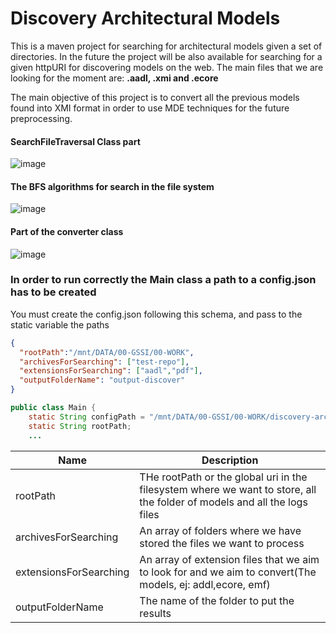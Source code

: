 # Discovery Architectural Models
This is a maven project for searching for architectural models given a set of directories.
In the future the project will be also available for searching for a given httpURI for discovering models on the web.
The main files that we are looking for the moment are: **.aadl, .xmi and .ecore**

The main objective of this project is to convert all the previous models found into XMI format
in order to use MDE techniques for the future preprocessing.

#### SearchFileTraversal Class part
![image](https://user-images.githubusercontent.com/37028825/198272771-b501f55b-7297-493d-a127-1f54fe6c1d6f.png)

#### The BFS algorithms for search in the file system
![image](https://user-images.githubusercontent.com/37028825/198348777-0ddfffc5-78a8-457e-8473-c0b9d427a7e9.png)

#### Part of the converter class
![image](https://user-images.githubusercontent.com/37028825/198349018-8883a696-76d7-4b65-85f3-daca0e0deba3.png)


### In order to run correctly the Main class a path to a config.json has to be created
You must create the config.json following this schema, and pass to the static variable the paths
```json
{
  "rootPath":"/mnt/DATA/00-GSSI/00-WORK",
  "archivesForSearching": ["test-repo"],
  "extensionsForSearching": ["aadl","pdf"],
  "outputFolderName": "output-discover"
}
```
```java
public class Main {
    static String configPath = "/mnt/DATA/00-GSSI/00-WORK/discovery-arch-model/config.json";
    static String rootPath;
    ...
```

|Name |Description|
|-----|--------|
|rootPath| THe rootPath or the global uri in the filesystem where we want to store, all the folder of models and all the logs files|
|archivesForSearching  |An array of folders where we have stored the files we want to process|
|extensionsForSearching  |An array of extension files that we aim to look for and we aim to convert(The models, ej: addl,ecore, emf)|
|outputFolderName  |The name of the folder to put the results |
